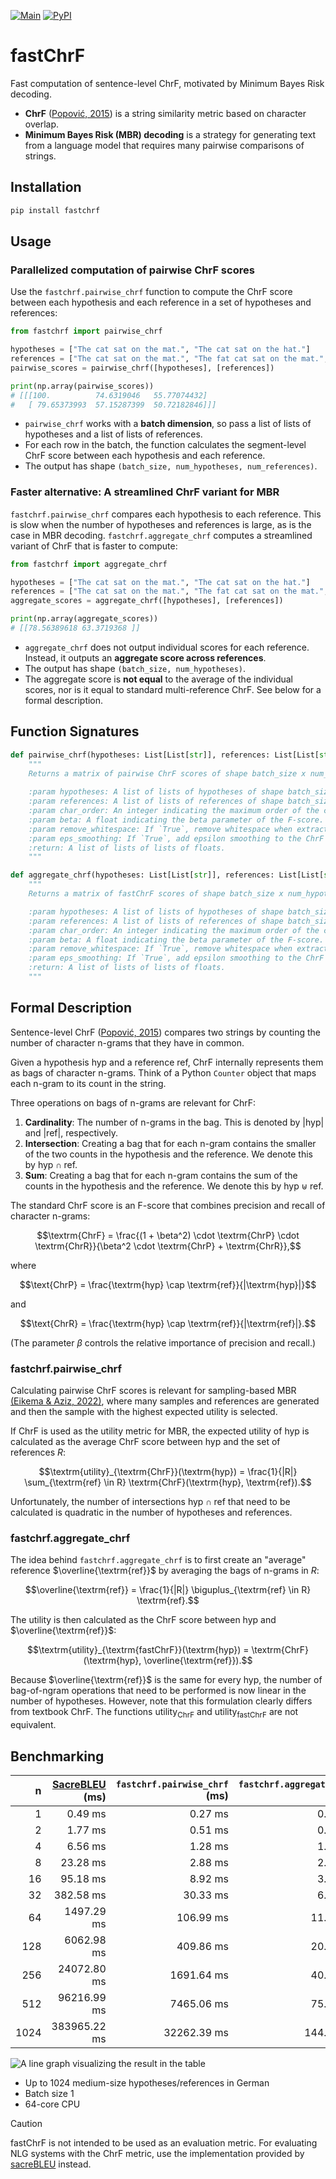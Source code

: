 [![Main](https://github.com/jvamvas/fastchrf/workflows/unittest/badge.svg)](https://github.com/jvamvas/fastchrf/actions/workflows/unittest.yml)
[![PyPI](https://img.shields.io/pypi/v/fastchrf)](https://pypi.python.org/pypi/fastchrf/)

# fastChrF

Fast computation of sentence-level ChrF, motivated by Minimum Bayes Risk decoding.

* **ChrF** ([Popović, 2015](https://aclanthology.org/W15-3049/)) is a string similarity metric based on character overlap.
* **Minimum Bayes Risk (MBR) decoding** is a strategy for generating text from a language model that requires many pairwise comparisons of strings.


## Installation
```bash
pip install fastchrf
```

## Usage
### Parallelized computation of pairwise ChrF scores
Use the `fastchrf.pairwise_chrf` function to compute the ChrF score between each hypothesis and each reference in a set of hypotheses and references:

```python
from fastchrf import pairwise_chrf

hypotheses = ["The cat sat on the mat.", "The cat sat on the hat."]
references = ["The cat sat on the mat.", "The fat cat sat on the mat.", "A cat sat on a mat."]
pairwise_scores = pairwise_chrf([hypotheses], [references])

print(np.array(pairwise_scores))
# [[[100.          74.6319046   55.77074432]
#   [ 79.65373993  57.15287399  50.72182846]]]
```

* `pairwise_chrf` works with a **batch dimension**, so pass a list of lists of hypotheses and a list of lists of references.
* For each row in the batch, the function calculates the segment-level ChrF score between each hypothesis and each reference.
* The output has shape `(batch_size, num_hypotheses, num_references)`.

### Faster alternative: A streamlined ChrF variant for MBR

`fastchrf.pairwise_chrf` compares each hypothesis to each reference.
This is slow when the number of hypotheses and references is large, as is the case in MBR decoding.
`fastchrf.aggregate_chrf` computes a streamlined variant of ChrF that is faster to compute:

```python
from fastchrf import aggregate_chrf

hypotheses = ["The cat sat on the mat.", "The cat sat on the hat."]
references = ["The cat sat on the mat.", "The fat cat sat on the mat.", "A cat sat on a mat."]
aggregate_scores = aggregate_chrf([hypotheses], [references])

print(np.array(aggregate_scores))
# [[78.56389618 63.3719368 ]]
```

* `aggregate_chrf` does not output individual scores for each reference. Instead, it outputs an **aggregate score across references**.
* The output has shape `(batch_size, num_hypotheses)`.
* The aggregate score is **not equal** to the average of the individual scores, nor is it equal to standard multi-reference ChrF. See below for a formal description.

## Function Signatures

```python
def pairwise_chrf(hypotheses: List[List[str]], references: List[List[str]], char_order: int=6, beta: float=2.0, remove_whitespace: bool=True, eps_smoothing: bool=False) -> List[List[List[float]]]:
    """
    Returns a matrix of pairwise ChrF scores of shape batch_size x num_hypotheses x num_references
    
    :param hypotheses: A list of lists of hypotheses of shape batch_size x num_hypotheses
    :param references: A list of lists of references of shape batch_size x num_references
    :param char_order: An integer indicating the maximum order of the character n-grams. Defaults to 6.
    :param beta: A float indicating the beta parameter of the F-score. Defaults to 2.0.
    :param remove_whitespace: If `True`, remove whitespace when extracting character n-grams. Defaults to `True`.
    :param eps_smoothing: If `True`, add epsilon smoothing to the ChrF score. Defaults to `False`.
    :return: A list of lists of lists of floats.
    """

def aggregate_chrf(hypotheses: List[List[str]], references: List[List[str]], char_order: int=6, beta: float=2.0, remove_whitespace: bool=True, eps_smoothing: bool=False) -> List[List[float]]:
    """
    Returns a matrix of fastChrF scores of shape batch_size x num_hypotheses

    :param hypotheses: A list of lists of hypotheses of shape batch_size x num_hypotheses
    :param references: A list of lists of references of shape batch_size x num_references
    :param char_order: An integer indicating the maximum order of the character n-grams. Defaults to 6.
    :param beta: A float indicating the beta parameter of the F-score. Defaults to 2.0.
    :param remove_whitespace: If `True`, remove whitespace when extracting character n-grams. Defaults to `True`.
    :param eps_smoothing: If `True`, add epsilon smoothing to the ChrF score. Defaults to `False`.
    :return: A list of lists of lists of floats.
    """
```

## Formal Description
Sentence-level ChrF ([Popović, 2015](https://aclanthology.org/W15-3049/)) compares two strings by counting the number of character n-grams that they have in common.

Given a hypothesis $\textrm{hyp}$ and a reference $\textrm{ref}$, ChrF internally represents them as bags of character n-grams.
Think of a Python `Counter` object that maps each n-gram to its count in the string.

Three operations on bags of n-grams are relevant for ChrF:

1. **Cardinality**: The number of n-grams in the bag. This is denoted by $|\text{hyp}|$ and $|\text{ref}|$, respectively.
2. **Intersection**: Creating a bag that for each n-gram contains the smaller of the two counts in the hypothesis and the reference. We denote this by $\textrm{hyp} \cap \textrm{ref}$.
3. **Sum**: Creating a bag that for each n-gram contains the sum of the counts in the hypothesis and the reference. We denote this by $\textrm{hyp} \uplus \textrm{ref}$.

The standard ChrF score is an F-score that combines precision and recall of character n-grams:

```math
\textrm{ChrF} = \frac{(1 + \beta^2) \cdot \textrm{ChrP} \cdot \textrm{ChrR}}{\beta^2 \cdot \textrm{ChrP} + \textrm{ChrR}},
```

where
```math
\text{ChrP} = \frac{\textrm{hyp} \cap \textrm{ref}}{|\textrm{hyp}|}
```
and
```math
\text{ChrR} = \frac{\textrm{hyp} \cap \textrm{ref}}{|\textrm{ref}|}.
```
(The parameter $\beta$ controls the relative importance of precision and recall.)

### fastchrf.pairwise_chrf
Calculating pairwise ChrF scores is relevant for sampling-based MBR [(Eikema & Aziz, 2022)](https://aclanthology.org/2022.emnlp-main.754/), where many samples and references are generated and then the sample with the highest expected utility is selected.

If ChrF is used as the utility metric for MBR, the expected utility of $\textrm{hyp}$ is calculated as the average ChrF score between $\textrm{hyp}$ and the set of references $R$:

```math
\textrm{utility}_{\textrm{ChrF}}(\textrm{hyp}) = \frac{1}{|R|} \sum_{\textrm{ref} \in R} \textrm{ChrF}(\textrm{hyp}, \textrm{ref}).
```

Unfortunately, the number of intersections $\textrm{hyp} \cap \textrm{ref}$ that need to be calculated is quadratic in the number of hypotheses and references.

### fastchrf.aggregate_chrf

The idea behind `fastchrf.aggregate_chrf` is to first create an "average" reference $\overline{\textrm{ref}}$ by averaging the bags of n-grams in $R$:

```math
\overline{\textrm{ref}} = \frac{1}{|R|} \biguplus_{\textrm{ref} \in R} \textrm{ref}.
```

The utility is then calculated as the ChrF score between $\textrm{hyp}$ and $\overline{\textrm{ref}}$:

```math
\textrm{utility}_{\textrm{fastChrF}}(\textrm{hyp}) = \textrm{ChrF}(\textrm{hyp}, \overline{\textrm{ref}}).
```

Because $\overline{\textrm{ref}}$ is the same for every $\textrm{hyp}$, the number of bag-of-ngram operations that need to be performed is now linear in the number of hypotheses. However, note that this formulation clearly differs from textbook ChrF. The functions $`\textrm{utility}_{\textrm{ChrF}}`$ and $`\textrm{utility}_{\textrm{fastChrF}}`$ are not equivalent.

## Benchmarking

|    n | [SacreBLEU](https://github.com/mjpost/sacrebleu) (ms) | `fastchrf.pairwise_chrf` (ms) | `fastchrf.aggregate_chrf` (ms) |
|-----:|---------------:|----------------------------:|-----------------------------:|
|    1 |        0.49 ms |                     0.27 ms |                      0.34 ms |
|    2 |        1.77 ms |                     0.51 ms |                      0.72 ms |
|    4 |        6.56 ms |                     1.28 ms |                      1.04 ms |
|    8 |       23.28 ms |                     2.88 ms |                      2.10 ms |
|   16 |       95.18 ms |                     8.92 ms |                      3.78 ms |
|   32 |      382.58 ms |                    30.33 ms |                      6.60 ms |
|   64 |     1497.29 ms |                   106.99 ms |                     11.39 ms |
|  128 |     6062.98 ms |                   409.86 ms |                     20.44 ms |
|  256 |    24072.80 ms |                  1691.64 ms |                     40.17 ms |
|  512 |    96216.99 ms |                  7465.06 ms |                     75.94 ms |
| 1024 |   383965.22 ms |                 32262.39 ms |                    144.78 ms |


![A line graph visualizing the result in the table](benchmarking/results.png|width=450)

* Up to 1024 medium-size hypotheses/references in German
* Batch size 1
* 64-core CPU

> [!CAUTION]
> fastChrF is not intended to be used as an evaluation metric. For evaluating NLG systems with the ChrF metric, use the implementation provided by [sacreBLEU](https://github.com/mjpost/sacrebleu) instead.
